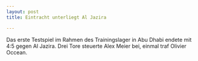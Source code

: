 ```yaml
---
layout: post
title: Eintracht unterliegt Al Jazira

---
```


Das erste Testspiel im Rahmen des Trainingslager in Abu Dhabi endete mit 4:5 gegen Al Jazira. Drei Tore steuerte Alex Meier bei, einmal traf Olivier Occean.


